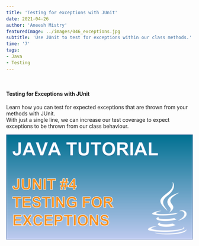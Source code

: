 ```yaml
---
title: 'Testing for exceptions with JUnit'
date: 2021-04-26
author: 'Aneesh Mistry'
featuredImage: ../images/046_exceptions.jpg
subtitle: 'Use JUnit to test for exceptions within our class methods.'
time: '7'
tags:
- Java
- Testing
---
```


<br>
<h4>Testing for Exceptions with JUnit</h4>
<p>

Learn how you can test for expected exceptions that are thrown from your methods with JUnit.  
With just a single line, we can increase our test coverage to expect exceptions to be thrown from our class behaviour.

[![YouTube video link](../images/046_exceptions.jpg)](https://youtu.be/3N7-pwSx-HA)

</p>
